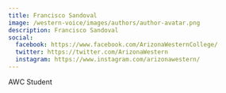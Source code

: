 ```yaml
---
title: Francisco Sandoval 
image: /western-voice/images/authors/author-avatar.png
description: Francisco Sandoval 
social:
  facebook: https://www.facebook.com/ArizonaWesternCollege/
  twitter: https://twitter.com/ArizonaWestern
  instagram: https://www.instagram.com/arizonawestern/
---
```


AWC Student